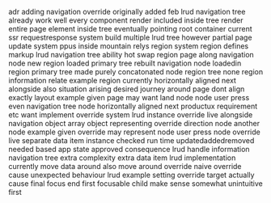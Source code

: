 adr adding navigation override originally added feb lrud navigation tree already work well every component render included inside tree render entire page element inside tree eventually pointing root container current ssr requestresponse system build multiple lrud tree however partial page update system ppus inside mountain relys region system region defines markup lrud navigation tree ability hot swap region page along navigation node new region loaded primary tree rebuilt navigation node loadedin region primary tree made purely concatonated node region tree none region information relate example region currently horizontally aligned next alongside also situation arising desired journey around page dont align exactly layout example given page may want land node node user press even navigation tree node horizontally aligned next productux requirement etc want implement override system lrud instance override live alongside navigation object array object representing override direction node another node example given override may represent node user press node override live separate data item instance checked run time updatedaddedremoved needed based app state approved consequence lrud handle information navigation tree extra complexity extra data item lrud implementation currently move data around also move around override naive override cause unexpected behaviour lrud example setting override target actually cause final focus end first focusable child make sense somewhat unintuitive first